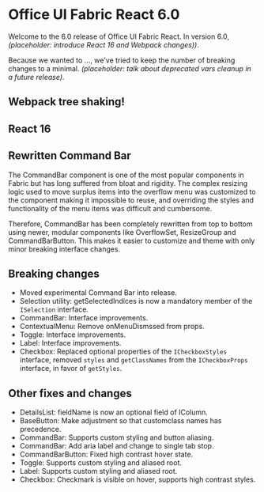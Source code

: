 # Office UI Fabric React 6.0

Welcome to the 6.0 release of Office UI Fabric React. In version 6.0,
*(placeholder: introduce React 16 and Webpack changes))*.

Because we wanted to ..., we've tried to keep the number of breaking changes
to a minimal. *(placeholder: talk about deprecated vars cleanup in a future
release)*.

##  Webpack tree shaking!
[comment]: <> (Placeholder area for describing webpack)

##  React 16
[comment]: <> (Placeholder area for describing react)

## Rewritten Command Bar

The CommandBar component is one of the most popular components in Fabric but
has long suffered from bloat and rigidity. The complex resizing logic used to
move surplus items into the overflow menu was customized to the component
making it impossible to reuse, and overriding the styles and functionality of
the menu items was difficult and cumbersome.

Therefore, CommandBar has been completely rewritten from top to bottom using
newer, modular components like OverflowSet, ResizeGroup and CommandBarButton.
This makes it easier to customize and theme with only minor breaking interface
changes.

## Breaking changes
* Moved experimental Command Bar into release.
* Selection utility: getSelectedIndices is now a mandatory member of the `ISelection` interface.
* CommandBar: Interface improvements.
* ContextualMenu: Remove onMenuDismssed from props.
* Toggle: Interface improvements.
* Label: Interface improvements.
* Checkbox: Replaced optional properties of the `ICheckboxStyles` interface, removed `styles` and `getClassNames` from the `ICheckboxProps` interface, in favor of `getStyles`.

## Other fixes and changes
* DetailsList: fieldName is now an optional field of IColumn.
* BaseButton: Make adjustment so that customclass names has precedence.
* CommandBar: Supports custom styling and button aliasing.
* CommandBar: Add aria label and change to single tab stop.
* CommandBarButton: Fixed high contrast hover state.
* Toggle: Supports custom styling and aliased root.
* Label: Supports custom styling and aliased root.
* Checkbox: Checkmark is visible on hover, supports high contrast styles.
